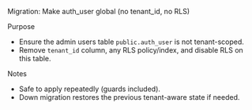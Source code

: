 Migration: Make auth_user global (no tenant_id, no RLS)

Purpose
- Ensure the admin users table `public.auth_user` is not tenant-scoped.
- Remove `tenant_id` column, any RLS policy/index, and disable RLS on this table.

Notes
- Safe to apply repeatedly (guards included).
- Down migration restores the previous tenant-aware state if needed.

